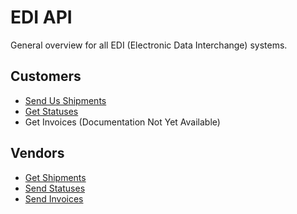 EDI API
=======

General overview for all EDI (Electronic Data Interchange) systems.

Customers
---------

* [Send Us Shipments](../SendStatuses/README.md)
* [Get Statuses](../GetStatuses/README.md)
* Get Invoices (Documentation Not Yet Available)

Vendors
-------

* [Get Shipments](../GetShipments/README.md)
* [Send Statuses](../SendStatuses/README.md)
* [Send Invoices](../SendInvoices/README.md)
